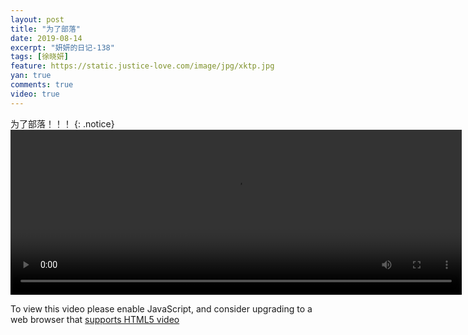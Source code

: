 ```yaml
---
layout: post
title: "为了部落"
date: 2019-08-14
excerpt: "妍妍的日记-138"
tags: [徐晓妍]
feature: https://static.justice-love.com/image/jpg/xktp.jpg
yan: true
comments: true
video: true
---
```

为了部落！！！
{: .notice}
<video id="my-video" class="video-js vjs-16-9 clipboard" controls preload="auto" width="722" height="264" data-setup="{}">
    <source src="{{ site.staticUrl }}/yanyan/video/813.mp3" type='audio/mp3'>
    <p class="vjs-no-js">
      To view this video please enable JavaScript, and consider upgrading to a web browser that
      <a href="http://videojs.com/html5-video-support/" target="_blank">supports HTML5 video</a>
    </p>
</video>
